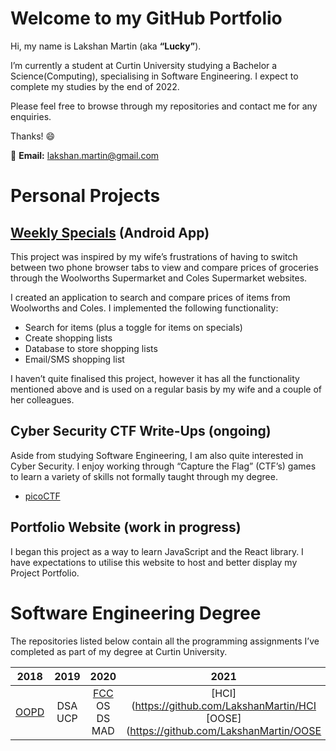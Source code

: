 # Welcome to my GitHub Portfolio

Hi, my name is Lakshan Martin (aka **“Lucky”**). 

I’m currently a student at Curtin University studying a Bachelor a Science(Computing), specialising in Software Engineering. I expect to complete my studies by the end of 2022.

Please feel free to browse through my repositories and contact me for any enquiries.

Thanks! :smile:

:email: **Email:** [lakshan.martin@gmail.com](mailto:lakshan.martin@gmail.com)



# Personal Projects

## [Weekly Specials](https://github.com/LakshanMartin/Weekly_Specials) (Android App)

This project was inspired by my wife’s frustrations of having to switch between two phone browser tabs to view and compare prices of groceries through the Woolworths Supermarket and Coles Supermarket websites. 

I created an application to search and compare prices of items from Woolworths and Coles. I implemented the following functionality:

- Search for items (plus a toggle for items on specials)
- Create shopping lists
- Database to store shopping lists
- Email/SMS shopping list

I haven’t quite finalised this project, however it has all the functionality mentioned above and is used on a regular basis by my wife and a couple of her colleagues. 



## Cyber Security CTF Write-Ups (ongoing)

Aside from studying Software Engineering, I am also quite interested in Cyber Security. I enjoy working through “Capture the Flag” (CTF’s) games to learn a variety of skills not formally taught through my degree. 

- [picoCTF](https://github.com/LakshanMartin/picoCTF)

  

## Portfolio Website (work in progress)

I began this project as a way to learn JavaScript and the React library. I have expectations to utilise this website to host and better display my Project Portfolio.



# Software Engineering Degree

The repositories listed below contain all the programming assignments I’ve completed as part of my degree at Curtin University. 

|                     2018                      |     2019     |          2020          |    2021     |
| :-------------------------------------------: | :----------: | :--------------------: | :---------: |
| [OOPD](https://github.com/LakshanMartin/OOPD) | DSA <br> UCP | [FCC](https://github.com/LakshanMartin/FCC)<br>OS<br>DS<br>MAD | [HCI](https://github.com/LakshanMartin/HCI<br>[OOSE](https://github.com/LakshanMartin/OOSE |

